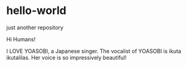 # hello-world
just another repository

Hi Humans!

I LOVE YOASOBI, a Japanese singer. The vocalist of YOASOBI is ikuta ikutalilas. Her voice is so impressively beautiful!
